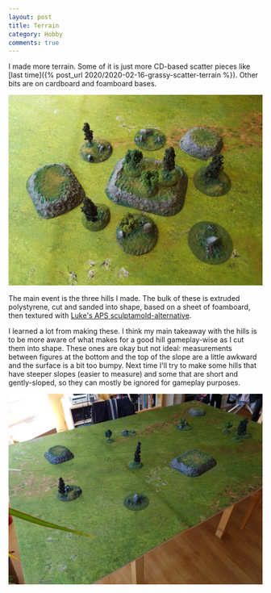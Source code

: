 ```yaml
---
layout: post
title: Terrain
category: Hobby
comments: true
---
```


I made more terrain. Some of it is just more CD-based scatter pieces like [last time]({% post_url 2020/2020-02-16-grassy-scatter-terrain %}). Other bits are on cardboard and foamboard bases.

![](/images/hobby/2020/04/terrain-2.jpg)

The main event is the three hills I made. The bulk of these is extruded polystyrene, cut and sanded into shape, based on a sheet of foamboard, then textured with [Luke's APS sculptamold-alternative](https://www.geekgaming.co.uk/products/lukes-aps-modelling-compound-1-litre). 

I learned a lot from making these. I think my main takeaway with the hills is to be more aware of what makes for a good hill gameplay-wise as I cut them into shape. These ones are okay but not ideal: measurements between figures at the bottom and the top of the slope are a little awkward and the surface is a bit too bumpy. Next time I'll try to make some hills that have steeper slopes (easier to measure) and some that are short and gently-sloped, so they can mostly be ignored for gameplay purposes.

![](/images/hobby/2020/04/terrain.jpg)
